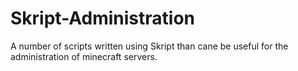 # Skript-Administration
A number of scripts written using Skript than cane be useful for the administration of minecraft servers. 
